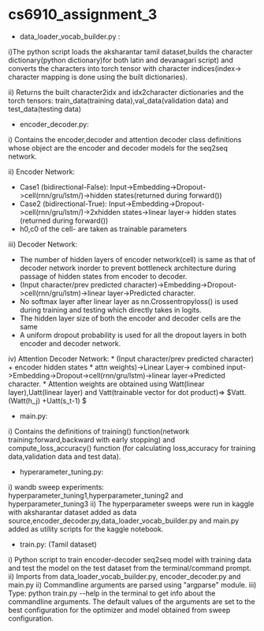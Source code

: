 # cs6910_assignment_3

* data_loader_vocab_builder.py : 

i)The python script loads the aksharantar tamil dataset,builds the character dictionary(python dictionary)for both latin and devanagari script) and converts the characters into torch tensor with character indices(index-> character mapping is done using the built dictionaries).

ii) Returns the built character2idx and idx2character dictionaries and the torch tensors: train_data(training data),val_data(validation data) and test_data(testing data)

* encoder_decoder.py: 

i) Contains the encoder,decoder and attention decoder class definitions whose object are the encoder and decoder models for the seq2seq network.

ii) Encoder Network:
  
  * Case1 (bidirectional-False): Input->Embedding->Dropout->cell(rnn/gru/lstm/)->hidden states(returned during forward())
  * Case2 (bidirectional-True): Input->Embedding->Dropout->cell(rnn/gru/lstm/)->2xhidden states->linear layer-> hidden states (returned during forward())
  * h0,c0 of the cell-  are taken as trainable parameters
 
 iii) Decoder Network:
   * The number of hidden layers of encoder network(cell) is same as that of decoder network inorder to prevent bottleneck architecture during passage of hidden states from encoder to decoder.
   * (Input character/prev predicted character)->Embedding->Dropout->cell(rnn/gru/lstm)->linear layer->Predicted character. 
   * No softmax layer after linear layer as nn.Crossentropyloss() is used during training and testing which directly takes in logits.
   * The hidden layer size of both the encoder and decoder cells are the same
   * A uniform dropout probability is used for all the dropout layers in both encoder and decoder network.
 
 iv) Attention Decoder Network:
     * (Input character/prev predicted character) + encoder hidden states * attn weights)->Linear Layer-> combined input->Embedding->Dropout->cell(rnn/gru/lstm)->linear layer->Predicted character. 
     * Attention weights are obtained using Watt(linear layer),Uatt(linear layer) and Vatt(trainable vector for dot product)=> $Vatt.(Watt(h_j) +Uatt(s_t-1) $
 
* main.py:

 i) Contains the definitions of training() function(network training:forward,backward with early stopping) and compute_loss_accuracy() function (for calculating loss,accuracy for training data,validation data and test data).
 
 * hyperarameter_tuning.py:

  i) wandb sweep experiments: hyperparameter_tuning1,hyperparameter_tuning2 and hyperparameter_tuning3
  ii) The hyperparameter sweeps were run in kaggle with aksharantar dataset added as data source,encoder_decoder.py,data_loader_vocab_builder.py and main.py added as utility scripts for the kaggle notebook.

 * train.py: (Tamil dataset)

  i) Python script to train encoder-decoder seq2seq model with training data and test the model on the test dataset from the terminal/command prompt.
  ii) Imports from data_loader_vocab_builder.py, encoder_decoder.py and main.py
  ii) Commandline arguments are parsed using "argparse" module.
  iii) Type: python train.py --help in the terminal to get info about the commandline arguments. The default values of the arguments are set to the best configuration for the optimizer and model obtained from sweep configuration.
  

  
     
 
   
 
 
 
 
